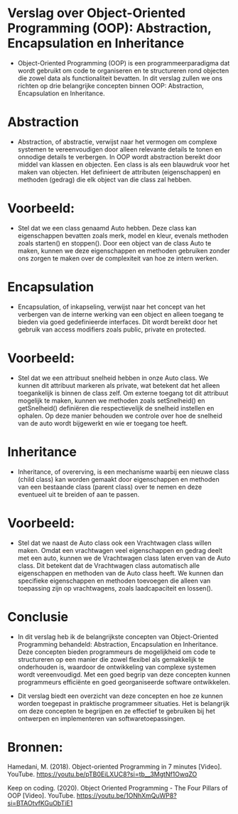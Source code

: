 # Verslag over Object-Oriented Programming (OOP): Abstraction, Encapsulation en Inheritance

* Object-Oriented Programming (OOP) is een programmeerparadigma dat wordt gebruikt om code te organiseren en te structureren rond objecten die zowel data als functionaliteit bevatten. In dit verslag zullen we ons richten op drie belangrijke concepten binnen OOP: Abstraction, Encapsulation en Inheritance.

# Abstraction

* Abstraction, of abstractie, verwijst naar het vermogen om complexe systemen te vereenvoudigen door alleen relevante details te tonen en onnodige details te verbergen. In OOP wordt abstraction bereikt door middel van klassen en objecten. Een class is als een blauwdruk voor het maken van objecten. Het definieert de attributen (eigenschappen) en methoden (gedrag) die elk object van die class zal hebben.

# Voorbeeld:

* Stel dat we een class genaamd Auto hebben. Deze class kan eigenschappen bevatten zoals merk, model en kleur, evenals methoden zoals starten() en stoppen(). Door een object van de class Auto te maken, kunnen we deze eigenschappen en methoden gebruiken zonder ons zorgen te maken over de complexiteit van hoe ze intern werken.

# Encapsulation

* Encapsulation, of inkapseling, verwijst naar het concept van het verbergen van de interne werking van een object en alleen toegang te bieden via goed gedefinieerde interfaces. Dit wordt bereikt door het gebruik van access modifiers zoals public, private en protected.

# Voorbeeld:

* Stel dat we een attribuut snelheid hebben in onze Auto class. We kunnen dit attribuut markeren als private, wat betekent dat het alleen toegankelijk is binnen de class zelf. Om externe toegang tot dit attribuut mogelijk te maken, kunnen we methoden zoals setSnelheid() en getSnelheid() definiëren die respectievelijk de snelheid instellen en ophalen. Op deze manier behouden we controle over hoe de snelheid van de auto wordt bijgewerkt en wie er toegang toe heeft.

# Inheritance

* Inheritance, of overerving, is een mechanisme waarbij een nieuwe class (child class) kan worden gemaakt door eigenschappen en methoden van een bestaande class (parent class) over te nemen en deze eventueel uit te breiden of aan te passen.

# Voorbeeld:

* Stel dat we naast de Auto class ook een Vrachtwagen class willen maken. Omdat een vrachtwagen veel eigenschappen en gedrag deelt met een auto, kunnen we de Vrachtwagen class laten erven van de Auto class. Dit betekent dat de Vrachtwagen class automatisch alle eigenschappen en methoden van de Auto class heeft. We kunnen dan specifieke eigenschappen en methoden toevoegen die alleen van toepassing zijn op vrachtwagens, zoals laadcapaciteit en lossen().

# Conclusie 
* In dit verslag heb ik de belangrijkste concepten van Object-Oriented Programming behandeld: Abstraction, Encapsulation en Inheritance. Deze concepten bieden programmeurs de mogelijkheid om code te structureren op een manier die zowel flexibel als gemakkelijk te onderhouden is, waardoor de ontwikkeling van complexe systemen wordt vereenvoudigd. Met een goed begrip van deze concepten kunnen programmeurs efficiënte en goed georganiseerde software ontwikkelen.

* Dit verslag biedt een overzicht van deze concepten en hoe ze kunnen worden toegepast in praktische programmeer situaties. Het is belangrijk om deze concepten te begrijpen en ze effectief te gebruiken bij het ontwerpen en implementeren van softwaretoepassingen.


# Bronnen:

Hamedani, M. (2018). Object-oriented Programming in 7 minutes [Video]. 
YouTube. https://youtu.be/pTB0EiLXUC8?si=tb__3MgtNf1OwqZO

Keep on coding. (2020). Object Oriented Programming - The Four Pillars of OOP [Video]. YouTube. https://youtu.be/1ONhXmQuWP8?si=BTAOtvfKGuObTiE1




